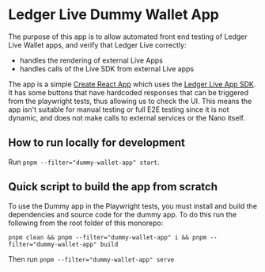 # Ledger Live Dummy Wallet App

The purpose of this app is to allow automated front end testing of Ledger Live Wallet apps, and verify that Ledger Live correctly:

- handles the rendering of external Live Apps
- handles calls of the Live SDK from external Live apps

The app is a simple [Create React App](https://github.com/facebook/create-react-app) which uses the [Ledger Live App SDK](https://www.npmjs.com/package/@ledgerhq/live-app-sdk). It has some buttons that have hardcoded responses that can be triggered from the playwright tests, thus allowing us to check the UI. This means the app isn't suitable for manual testing or full E2E testing since it is not dynamic, and does not make calls to external services or the Nano itself.

## How to run locally for development

Run `pnpm --filter="dummy-wallet-app" start`.

## Quick script to build the app from scratch

To use the Dummy app in the Playwright tests, you must install and build the dependencies and source code for the dummy app. To do this run the following from the root folder of this monorepo:

`pnpm clean && pnpm --filter="dummy-wallet-app" i && pnpm --filter="dummy-wallet-app" build`

Then run `pnpm --filter="dummy-wallet-app" serve`
